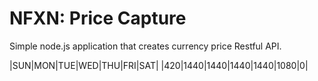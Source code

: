 # NFXN: Price Capture
Simple node.js application that creates currency price Restful API.


|SUN|MON|TUE|WED|THU|FRI|SAT|
|420|1440|1440|1440|1440|1080|0|
